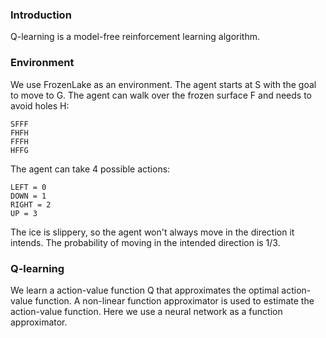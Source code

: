### Introduction
Q-learning is a model-free reinforcement learning algorithm. 

### Environment
We use FrozenLake as an environment. The agent starts at S with the goal to
move to G. The agent can walk over the frozen surface F and needs to avoid
holes H:

```
SFFF
FHFH
FFFH
HFFG
```

The agent can take 4 possible actions:
```
LEFT = 0
DOWN = 1
RIGHT = 2
UP = 3
```


The ice is slippery, so the agent won't always move in the 
direction it intends. The probability of moving in the intended direction is 1/3.

### Q-learning
We learn a action-value function Q that approximates the optimal action-value function.
A non-linear function approximator is used to estimate the 
action-value function. Here we use a neural network as a function approximator. 
<!--
### Q-learning

https://www.cs.toronto.edu/~vmnih/docs/dqn.pdf

Q*(s,a): optimal action-value function

If the optimal value Q*(s',a') 


The optimal policy is to select the action a' maximizing the expected value of
r+ \gamma


```
r + gamma * Q*(s', a')
```


Estimate the action-value function doing an iterative update 


```python
next_q = reward + discount_rate * max_Q
```

Such value iteration algorihms converge to the optimal action-value function.


A non-linear function approximator is used to estimate the 
action-value function. This function approximator could be a neural network.
the neural network is trained by minimising the loss function

```python
(y - Q(s,a, parameter))^2
```


```python
y = reward + discount_rate * max(Q(s', a', params))
```
-->

